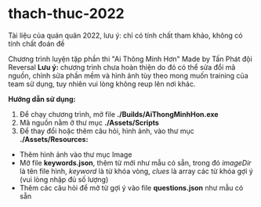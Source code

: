 # thach-thuc-2022
Tài liệu của quán quân 2022, lưu ý: chỉ có tính chất tham khảo, không có tính chất đoán đề

Chương trình luyện tập phần thi "Ai Thông Minh Hơn"
Made by Tấn Phát đội Reversal
**Lưu ý:** chương trình chưa hoàn thiện do đó có thể sửa đổi mã nguồn, chỉnh sửa phần mềm và hình ảnh tùy theo mong muốn training của team sử dụng, tuy nhiên vui lòng không reup lên nơi khác.

**Hướng dẫn sử dụng:**
1. Để chạy chương trình, mở file **./Builds/AiThongMinhHon.exe**
2. Mã nguồn nằm ở thư mục **./Assets/Scripts**
3. Để thay đổi hoặc thêm câu hỏi, hình ảnh, vào thư mục **./Assets/Resources:**
- Thêm hình ảnh vào thư mục Image
- Mở file **keywords.json**, thêm từ mới như mẫu có sẵn, trong đó *imageDir* là tên file hình, *keyword* là từ khóa vòng, *clues* là array các từ khóa gợi ý (vui lòng nhập đủ số lượng)
- Thêm các câu hỏi để mở từ gợi ý vào file **questions.json** như mẫu có sẵn
